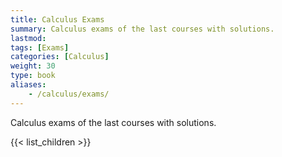 ```yaml
---
title: Calculus Exams
summary: Calculus exams of the last courses with solutions.
lastmod: 
tags: [Exams]
categories: [Calculus]
weight: 30
type: book
aliases:
    - /calculus/exams/
---
```


Calculus exams of the last courses with solutions.

{{< list_children >}}